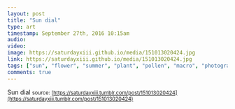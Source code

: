 ```yaml
---
layout: post
title: "Sun dial"
type: art
timestamp: September 27th, 2016 10:15am
audio: 
video: 
image: https://saturdayxiii.github.io/media/151013020424.jpg
link: https://saturdayxiii.github.io/media/151013020424.jpg
tags: ["sun", "flower", "summer", "plant", "pollen", "macro", "photography", "art"]
comments: true
---
```

Sun dial
<small>source: [https://saturdayxiii.tumblr.com/post/151013020424](https://saturdayxiii.tumblr.com/post/151013020424)</small>